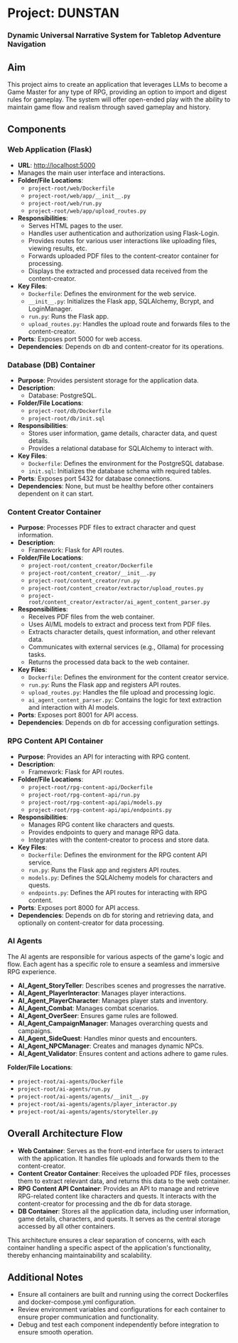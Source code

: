 # Project: DUNSTAN
### Dynamic Universal Narrative System for Tabletop Adventure Navigation

## Aim
This project aims to create an application that leverages LLMs to become a Game Master for any type of RPG, providing an option to import and digest rules for gameplay. The system will offer open-ended play with the ability to maintain game flow and realism through saved gameplay and history.

## Components

### Web Application (Flask)
- **URL**: [http://localhost:5000](http://localhost:5000)
- Manages the main user interface and interactions.
- **Folder/File Locations**:
  - `project-root/web/Dockerfile`
  - `project-root/web/app/__init__.py`
  - `project-root/web/run.py`
  - `project-root/web/app/upload_routes.py`
- **Responsibilities**:
  - Serves HTML pages to the user.
  - Handles user authentication and authorization using Flask-Login.
  - Provides routes for various user interactions like uploading files, viewing results, etc.
  - Forwards uploaded PDF files to the content-creator container for processing.
  - Displays the extracted and processed data received from the content-creator.
- **Key Files**:
  - `Dockerfile`: Defines the environment for the web service.
  - `__init__.py`: Initializes the Flask app, SQLAlchemy, Bcrypt, and LoginManager.
  - `run.py`: Runs the Flask app.
  - `upload_routes.py`: Handles the upload route and forwards files to the content-creator.
- **Ports**: Exposes port 5000 for web access.
- **Dependencies**: Depends on db and content-creator for its operations.

### Database (DB) Container
- **Purpose**: Provides persistent storage for the application data.
- **Description**:
  - Database: PostgreSQL.
- **Folder/File Locations**:
  - `project-root/db/Dockerfile`
  - `project-root/db/init.sql`
- **Responsibilities**:
  - Stores user information, game details, character data, and quest details.
  - Provides a relational database for SQLAlchemy to interact with.
- **Key Files**:
  - `Dockerfile`: Defines the environment for the PostgreSQL database.
  - `init.sql`: Initializes the database schema with required tables.
- **Ports**: Exposes port 5432 for database connections.
- **Dependencies**: None, but must be healthy before other containers dependent on it can start.

### Content Creator Container
- **Purpose**: Processes PDF files to extract character and quest information.
- **Description**:
  - Framework: Flask for API routes.
- **Folder/File Locations**:
  - `project-root/content_creator/Dockerfile`
  - `project-root/content_creator/__init__.py`
  - `project-root/content_creator/run.py`
  - `project-root/content_creator/extractor/upload_routes.py`
  - `project-root/content_creator/extractor/ai_agent_content_parser.py`
- **Responsibilities**:
  - Receives PDF files from the web container.
  - Uses AI/ML models to extract and process text from PDF files.
  - Extracts character details, quest information, and other relevant data.
  - Communicates with external services (e.g., Ollama) for processing tasks.
  - Returns the processed data back to the web container.
- **Key Files**:
  - `Dockerfile`: Defines the environment for the content creator service.
  - `run.py`: Runs the Flask app and registers API routes.
  - `upload_routes.py`: Handles the file upload and processing logic.
  - `ai_agent_content_parser.py`: Contains the logic for text extraction and interaction with AI models.
- **Ports**: Exposes port 8001 for API access.
- **Dependencies**: Depends on db for accessing configuration settings.

### RPG Content API Container
- **Purpose**: Provides an API for interacting with RPG content.
- **Description**:
  - Framework: Flask for API routes.
- **Folder/File Locations**:
  - `project-root/rpg-content-api/Dockerfile`
  - `project-root/rpg-content-api/run.py`
  - `project-root/rpg-content-api/api/models.py`
  - `project-root/rpg-content-api/api/endpoints.py`
- **Responsibilities**:
  - Manages RPG content like characters and quests.
  - Provides endpoints to query and manage RPG data.
  - Integrates with the content-creator to process and store data.
- **Key Files**:
  - `Dockerfile`: Defines the environment for the RPG content API service.
  - `run.py`: Runs the Flask app and registers API routes.
  - `models.py`: Defines the SQLAlchemy models for characters and quests.
  - `endpoints.py`: Defines the API routes for interacting with RPG content.
- **Ports**: Exposes port 8000 for API access.
- **Dependencies**: Depends on db for storing and retrieving data, and optionally on content-creator for data processing.

### AI Agents
The AI agents are responsible for various aspects of the game's logic and flow. Each agent has a specific role to ensure a seamless and immersive RPG experience.

- **AI_Agent_StoryTeller**: Describes scenes and progresses the narrative.
- **AI_Agent_PlayerInteractor**: Manages player interactions.
- **AI_Agent_PlayerCharacter**: Manages player stats and inventory.
- **AI_Agent_Combat**: Manages combat scenarios.
- **AI_Agent_OverSeer**: Ensures game rules are followed.
- **AI_Agent_CampaignManager**: Manages overarching quests and campaigns.
- **AI_Agent_SideQuest**: Handles minor quests and encounters.
- **AI_Agent_NPCManager**: Creates and manages dynamic NPCs.
- **AI_Agent_Validator**: Ensures content and actions adhere to game rules.

**Folder/File Locations**:
  - `project-root/ai-agents/Dockerfile`
  - `project-root/ai-agents/run.py`
  - `project-root/ai-agents/agents/__init__.py`
  - `project-root/ai-agents/agents/player_interactor.py`
  - `project-root/ai-agents/agents/storyteller.py`

## Overall Architecture Flow
- **Web Container**: Serves as the front-end interface for users to interact with the application. It handles file uploads and forwards them to the content-creator.
- **Content Creator Container**: Receives the uploaded PDF files, processes them to extract relevant data, and returns this data to the web container.
- **RPG Content API Container**: Provides an API to manage and retrieve RPG-related content like characters and quests. It interacts with the content-creator for processing and the db for data storage.
- **DB Container**: Stores all the application data, including user information, game details, characters, and quests. It serves as the central storage accessed by all other containers.

This architecture ensures a clear separation of concerns, with each container handling a specific aspect of the application's functionality, thereby enhancing maintainability and scalability.

## Additional Notes
- Ensure all containers are built and running using the correct Dockerfiles and docker-compose.yml configuration.
- Review environment variables and configurations for each container to ensure proper communication and functionality.
- Debug and test each component independently before integration to ensure smooth operation.
